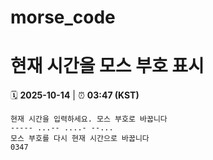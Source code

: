 # morse_code
# 현재 시간을 모스 부호 표시
<!-- MORSE_TIME_START -->
🗓️ **2025-10-14** | ⏰ **03:47 (KST)**

```
현재 시간을 입력하세요. 모스 부호로 바꿉니다
----- ...-- ....- --...
모스 부호를 다시 현재 시간으로 바꿉니다
0347
```
<!-- MORSE_TIME_END -->
